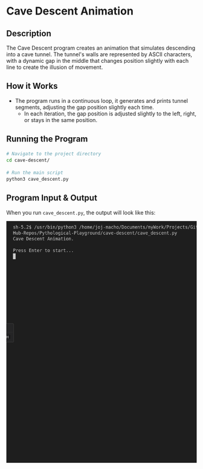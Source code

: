 # Cave Descent Animation

## Description

The Cave Descent program creates an animation that simulates descending into a cave tunnel. The tunnel's walls are represented by ASCII characters, with a dynamic gap in the middle that changes position slightly with each line to create the illusion of movement.

## How it Works

- The program runs in a continuous loop, it generates and prints tunnel segments, adjusting the gap position slightly each time.
    - In each iteration, the gap position is adjusted slightly to the left, right, or stays in the same position. 

## Running the Program

```bash
# Navigate to the project directory
cd cave-descent/

# Run the main script
python3 cave_descent.py
```

## Program Input & Output

When you run `cave_descent.py`, the output will look like this:

![Cave Descent Output](output/cave-results.gif)
